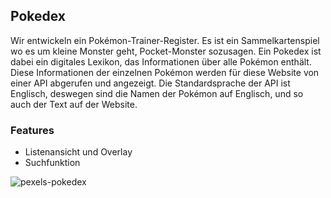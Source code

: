 ## Pokedex

Wir entwickeln ein Pokémon-Trainer-Register. Es ist ein Sammelkartenspiel wo es um kleine Monster geht, Pocket-Monster sozusagen. Ein Pokedex ist dabei ein digitales Lexikon, das Informationen über alle Pokémon enthält. Diese Informationen der einzelnen Pokémon werden für diese Website von einer API abgerufen und angezeigt. Die Standardsprache der API ist Englisch, deswegen sind die Namen der Pokémon auf Englisch, und so auch der Text auf der Website.

### Features

- Listenansicht und Overlay
- Suchfunktion


![pexels-pokedex](https://github.com/user-attachments/assets/eb8bdee8-f419-4b9e-ac7e-72ddb16480d3)
